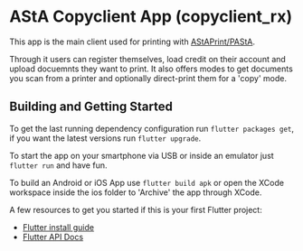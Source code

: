 # AStA Copyclient App (copyclient_rx)

This app is the main client used for printing with [AStAPrint/PAStA](https://git.uni-paderborn.de/asta/astaprint).

Through it users can register themselves, load credit on their account and upload docuemnts they want to print.
It also offers modes to get documents you scan from a printer and optionally direct-print them for a 'copy' mode.

## Building and Getting Started

To get the last running dependency configuration run `flutter packages get`, if you want the latest versions run `flutter upgrade`.

To start the app on your smartphone via USB or inside an emulator just `flutter run` and have fun.

To build an Android or iOS App use `flutter build apk` or open the XCode workspace inside the ios folder to 'Archive' the app through XCode.

A few resources to get you started if this is your first Flutter project:
 - [Flutter install guide](https://flutter.dev/docs/get-started/–install)
 - [Flutter API Docs](https://api.flutter.dev/)
